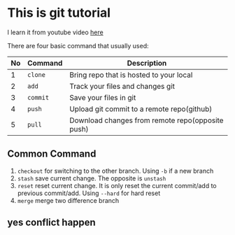 # This is git tutorial

I learn it from youtube video [here](https://www.youtube.com/watch?v=RGOj5yH7evk)

There are four basic command that usually used:

No  |   Command     |   Description
--  |   -------     |   -----------
1 | `clone` | Bring repo that is hosted to your local
2 | `add`     | Track your files and changes git
3 | `commit`  | Save your files in git
4 | `push`    | Upload git commit to a remote repo(github)
5 | `pull`    | Download changes from remote repo(opposite push)

## Common Command
1. `checkout`   for switching to the other branch. Using `-b` if a new branch
2. `stash`      save current change. The opposite is `unstash`
3. `reset`      reset current change. It is only reset the current commit/add to previous commit/add.
                Using `--hard` for hard reset
4. `merge`      merge two difference branch

## yes conflict happen
